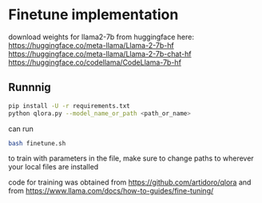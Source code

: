 # Finetune implementation

download weights for llama2-7b from huggingface here:
https://huggingface.co/meta-llama/Llama-2-7b-hf
https://huggingface.co/meta-llama/Llama-2-7b-chat-hf
https://huggingface.co/codellama/CodeLlama-7b-hf

## Runnnig

```bash
pip install -U -r requirements.txt
python qlora.py --model_name_or_path <path_or_name>
```
can run 
```bash
bash finetune.sh
```
to train with parameters in the file, make sure to change paths to wherever your local files are installed

code for training was obtained from https://github.com/artidoro/qlora
and from https://www.llama.com/docs/how-to-guides/fine-tuning/
